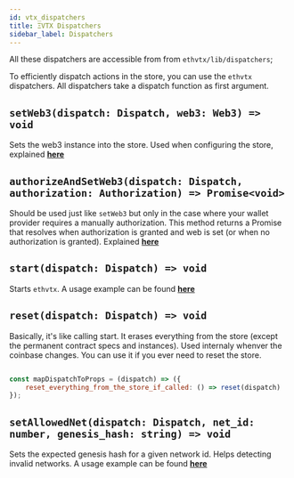 ```yaml
---
id: vtx_dispatchers
title: ΞVTX Dispatchers
sidebar_label: Dispatchers
---
```


All these dispatchers are accessible from from `ethvtx/lib/dispatchers`;

To efficiently dispatch actions in the store, you can use the `ethvtx` dispatchers.
All dispatchers take a dispatch function as first argument.

## `setWeb3(dispatch: Dispatch, web3: Web3) => void`

Sets the web3 instance into the store. Used when configuring the store, explained [**here**](/ethvtx/docs/starting_ethvtx#setting-web3)

## `authorizeAndSetWeb3(dispatch: Dispatch, authorization: Authorization) => Promise<void>`

Should be used just like `setWeb3` but only in the case where your wallet provider requires a manually authorization. This method returns a Promise that resolves when authorization is granted and web is set (or when no authorization is granted). Explained [**here**](/ethvtx/docs/starting_ethvtx#setting-web3)

## `start(dispatch: Dispatch) => void`

Starts `ethvtx`. A usage example can be found [**here**](/ethvtx/docs/starting_ethvtx#setting-web3)

## `reset(dispatch: Dispatch) => void`

Basically, it's like calling start. It erases everything from the store (except the permanent contract specs and instances). Used internaly whenver the coinbase changes. You can use it if you ever need to reset the store.

```jsx

const mapDispatchToProps = (dispatch) => ({
    reset_everything_from_the_store_if_called: () => reset(dispatch)
});

```

## `setAllowedNet(dispatch: Dispatch, net_id: number, genesis_hash: string) => void`

Sets the expected genesis hash for a given network id. Helps detecting invalid networks. A usage example can be found [**here**](/ethvtx/docs/starting_ethvtx#setting-web3)

